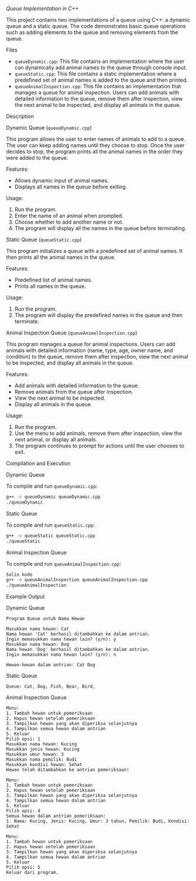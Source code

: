 *Queue Implementation in C++*

This project contains two implementations of a queue using C++: a dynamic queue and a static queue. The code demonstrates basic queue operations such as adding elements to the queue and removing elements from the queue.

Files

- `queueDynamic.cpp`: This file contains an implementation where the user can dynamically add animal names to the queue through console input.
- `queueStatic.cpp`: This file contains a static implementation where a predefined set of animal names is added to the queue and then printed.
- `queueAnimalInspection.cpp`: This file contains an implementation that manages a queue for animal inspection. Users can add animals with detailed information to the queue, remove them after inspection, view the next animal to be inspected, and display all animals in the queue.


Description

Dynamic Queue (`queueDynamic.cpp`)

This program allows the user to enter names of animals to add to a queue. The user can keep adding names until they choose to stop. Once the user decides to stop, the program prints all the animal names in the order they were added to the queue.

Features:
- Allows dynamic input of animal names.
- Displays all names in the queue before exiting.

Usage:
1. Run the program.
2. Enter the name of an animal when prompted.
3. Choose whether to add another name or not.
4. The program will display all the names in the queue before terminating.

Static Queue (`queueStatic.cpp`)

This program initializes a queue with a predefined set of animal names. It then prints all the animal names in the queue.

Features:
- Predefined list of animal names.
- Prints all names in the queue.

Usage:
1. Run the program.
2. The program will display the predefined names in the queue and then terminate.

Animal Inspection Queue (`queueAnimalInspection.cpp`)

This program manages a queue for animal inspections. Users can add animals with detailed information (name, type, age, owner name, and condition) to the queue, remove them after inspection, view the next animal to be inspected, and display all animals in the queue.

Features:

- Add animals with detailed information to the queue.
- Remove animals from the queue after inspection.
- View the next animal to be inspected.
- Display all animals in the queue.

Usage:
1. Run the program.
2. Use the menu to add animals, remove them after inspection, view the next animal, or display all animals.
3. The program continues to prompt for actions until the user chooses to exit.


Compilation and Execution

Dynamic Queue

To compile and run `queueDynamic.cpp`:
```sh
g++ -o queueDynamic queueDynamic.cpp
./queueDynamic
```

Static Queue

To compile and run `queueStatic.cpp`:
```sh
g++ -o queueStatic queueStatic.cpp
./queueStatic
```

Animal Inspection Queue

To compile and run `queueAnimalInspection.cpp`:
```sh
Salin kode
g++ -o queueAnimalInspection queueAnimalInspection.cpp
./queueAnimalInspection
```


Example Output

Dynamic Queue
```
Program Queue untuk Nama Hewan

Masukkan nama hewan: Cat
Nama hewan 'Cat' berhasil ditambahkan ke dalam antrian.
Ingin memasukkan nama hewan lain? (y/n): y
Masukkan nama hewan: Dog
Nama hewan 'Dog' berhasil ditambahkan ke dalam antrian.
Ingin memasukkan nama hewan lain? (y/n): n

Hewan-hewan dalam antrian: Cat Dog 
```

Static Queue
```
Queue: Cat, Dog, Fish, Bear, Bird,
```

Animal Inspection Queue
```
Menu:
1. Tambah hewan untuk pemeriksaan
2. Hapus hewan setelah pemeriksaan
3. Tampilkan hewan yang akan diperiksa selanjutnya
4. Tampilkan semua hewan dalam antrian
5. Keluar
Pilih opsi: 1
Masukkan nama hewan: Kucing
Masukkan jenis hewan: Kucing
Masukkan umur hewan: 3
Masukkan nama pemilik: Budi
Masukkan kondisi hewan: Sehat
Hewan telah ditambahkan ke antrian pemeriksaan!

Menu:
1. Tambah hewan untuk pemeriksaan
2. Hapus hewan setelah pemeriksaan
3. Tampilkan hewan yang akan diperiksa selanjutnya
4. Tampilkan semua hewan dalam antrian
5. Keluar
Pilih opsi: 4
Semua hewan dalam antrian pemeriksaan:
1. Nama: Kucing, Jenis: Kucing, Umur: 3 tahun, Pemilik: Budi, Kondisi: Sehat

Menu:
1. Tambah hewan untuk pemeriksaan
2. Hapus hewan setelah pemeriksaan
3. Tampilkan hewan yang akan diperiksa selanjutnya
4. Tampilkan semua hewan dalam antrian
5. Keluar
Pilih opsi: 5
Keluar dari program.
```
